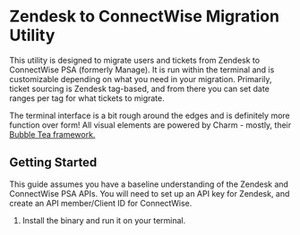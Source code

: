 # Zendesk to ConnectWise Migration Utility
This utility is designed to migrate users and tickets from Zendesk to ConnectWise PSA (formerly Manage). It is run within the terminal and is customizable depending on what you need in your migration. Primarily, ticket sourcing is Zendesk tag-based, and from there you can set date ranges per tag for what tickets to migrate.

The terminal interface is a bit rough around the edges and is definitely more function over form! All visual elements are powered by Charm - mostly, their [Bubble Tea framework.](https://github.com/charmbracelet/bubbletea)

## Getting Started
This guide assumes you have a baseline understanding of the Zendesk and ConnectWise PSA APIs. You will need to set up an API key for Zendesk, and create an API member/Client ID for ConnectWise. 
1. Install the binary and run it on your terminal.